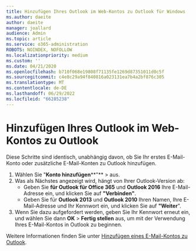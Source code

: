 ```yaml
---
title: Hinzufügen Ihres Outlook im Web-Kontos zu Outlook für Windows
ms.author: daeite
author: daeite
manager: joallard
audience: Admin
ms.topic: article
ms.service: o365-administration
ROBOTS: NOINDEX, NOFOLLOW
ms.localizationpriority: medium
ms.custom: ''
ms.date: 04/21/2020
ms.openlocfilehash: b710f068e19808f71135fe1269d87351011d0c5f
ms.sourcegitcommit: c4e8c29a94f840816a023131ea7b4a2bf876c305
ms.translationtype: MT
ms.contentlocale: de-DE
ms.lasthandoff: 06/29/2022
ms.locfileid: "66285238"
---
```

# <a name="add-your-outlook-on-the-web-account-to-outlook"></a>Hinzufügen Ihres Outlook im Web-Kontos zu Outlook

Diese Schritte sind identisch, unabhängig davon, ob Sie Ihr erstes E-Mail-Konto oder zusätzliche E-Mail-Konten zu Outlook hinzufügen.

1. Wählen Sie "**Konto hinzufügen****"** >  aus.
1. Was als Nächstes angezeigt wird, hängt von Ihrer Outlook-Version ab:
    - Geben Sie **für Outlook für Office 365** und **Outlook 2016** Ihre E-Mail-Adresse ein, und klicken Sie auf **"Verbinden"**.
    - Geben Sie für **Outlook 2013** und **Outlook 2010** Ihren Namen, Ihre E-Mail-Adresse und Ihr Kennwort ein, und klicken Sie auf **"Weiter**".
1. Wenn Sie dazu aufgefordert werden, geben Sie Ihr Kennwort erneut ein, und wählen Sie dann **OK** > **Fertig stellen** aus, um mit der Verwendung Ihres E-Mail-Kontos in Outlook zu beginnen.

Weitere Informationen finden Sie unter [Hinzufügen eines E-Mail-Kontos zu Outlook](https://support.office.com/article/6e27792a-9267-4aa4-8bb6-c84ef146101b).